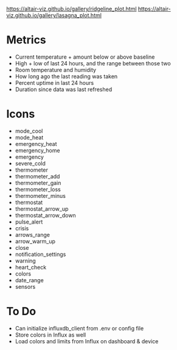 https://altair-viz.github.io/gallery/ridgeline_plot.html
https://altair-viz.github.io/gallery/lasagna_plot.html



# Metrics
- Current temperature + amount below or above baseline
- High + low of last 24 hours, and the range between those two
- Room temperature and humidity
- How long ago the last reading was taken
- Percent uptime in last 24 hours
- Duration since data was last refreshed

# Icons
- mode_cool
- mode_heat
- emergency_heat
- emergency_home
- emergency
- severe_cold
- thermometer
- thermometer_add
- thermometer_gain
- thermometer_loss
- thermometer_minus
- thermostat
- thermostat_arrow_up
- thermostat_arrow_down
- pulse_alert
- crisis
- arrows_range
- arrow_warm_up
- close
- notification_settings
- warning
- heart_check
- colors
- date_range
- sensors

# To Do
- Can initialize influxdb_client from .env or config file
- Store colors in Influx as well
- Load colors and limits from Influx on dashboard & device